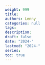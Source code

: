 ```yaml
---
weight: 999
title: 
authors: Lenny
categories: null
tags: 
description: 
draft: false
date: "2024-"
lastmod: "2024-"
series:
toc: true
---
```



<!--more-->
